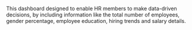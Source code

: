 This dashboard designed to enable HR members to make data-driven decisions, by including information like the total number of employees, gender percentage, employee education, hiring trends and salary details.
